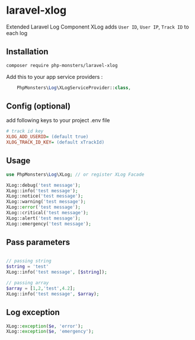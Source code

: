 # laravel-xlog
Extended Laravel Log Component
XLog adds `User ID`, `User IP`, `Track ID` to each log

## Installation

```bash
composer require php-monsters/laravel-xlog
```

Add this to your app service providers :
```php
    PhpMonsters\Log\XLogServiceProvider::class,
```

## Config (optional)
add following keys to your project .env file

```ini
# track id key
XLOG_ADD_USERID= (default true)
XLOG_TRACK_ID_KEY= (default xTrackId)
```


## Usage

```php
use PhpMonsters\Log\XLog; // or register XLog Facade

XLog::debug('test message');
XLog::info('test message');
XLog::notice('test message');
XLog::warning('test message');
XLog::error('test message');
XLog::critical('test message');
XLog::alert('test message');
XLog::emergency('test message');
```

## Pass parameters
```php

// passing string
$string = 'test'
XLog::info('test message', [$string]);

// passing array
$array = [1,2,'test',4.2];
XLog::info('test message', $array);

```


## Log exception

```php
XLog::exception($e, 'error');
XLog::exception($e, 'emergency');
```
